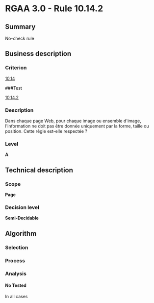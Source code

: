 # RGAA 3.0 -  Rule 10.14.2

## Summary

No-check rule

## Business description

### Criterion

[10.14](http://references.modernisation.gouv.fr/referentiel-technique-0#crit-10-14)

###Test

[10.14.2](http://references.modernisation.gouv.fr/referentiel-technique-0#test-10-14-2)

### Description

Dans chaque page Web, pour chaque image ou ensemble d'image, l'information ne doit pas &ecirc;tre donn&eacute;e uniquement par la forme, taille ou position. Cette r&egrave;gle est-elle respect&eacute;e ?

### Level

**A**

## Technical description

### Scope

**Page**

### Decision level

**Semi-Decidable**

## Algorithm

### Selection

### Process

### Analysis

#### No Tested 

In all cases

